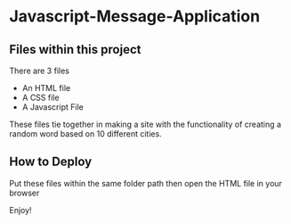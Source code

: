 # Javascript-Message-Application

## Files within this project
There are 3 files
- An HTML file
- A CSS file
- A Javascript File

These files tie together in making a site with the functionality of creating a random word based on 10 different cities.

## How to Deploy
Put these files within the same folder path then open the HTML file in your browser

Enjoy!
